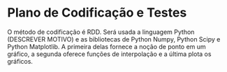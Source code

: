 # Plano de Codificação e Testes

O método de codificação é RDD. Será usada a linguagem Python (DESCREVER MOTIVO) e as bibliotecas de Python Numpy, Python Scipy e Python Matplotlib.
A primeira delas fornece a noção de ponto em um gráfico, a segunda oferece funções de interpolação e a última plota os gráficos.
